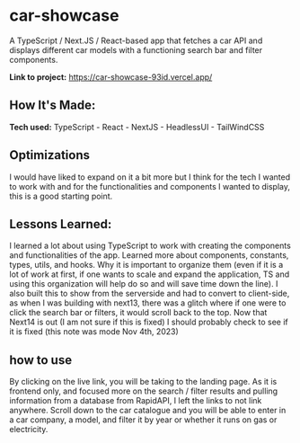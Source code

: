 # car-showcase
A TypeScript / Next.JS / React-based app that fetches a car API and displays different car models with a functioning search bar and filter components.

**Link to project:** https://car-showcase-93id.vercel.app/

## How It's Made:
**Tech used:** TypeScript - React - NextJS - HeadlessUI - TailWindCSS


## Optimizations
I would have liked to expand on it a bit more but I think for the tech I wanted to work with and for the functionalities and components I wanted to display, this is a good starting point.

## Lessons Learned:
I learned a lot about using TypeScript to work with creating the components and functionalities of the app. Learned more about components, constants, types, utils, and hooks. Why it is important to organize them (even if it is a lot of work at first, if one wants to scale and expand the application, TS and using this organization will help do so and will save time down the line). I also built this to show from the serverside and had to convert to client-side, as when I was building with next13, there was a glitch where if one were to click the search bar or filters, it would scroll back to the top. Now that Next14 is out (I am not sure if this is fixed) I should probably check to see if it is fixed (this note was mode Nov 4th, 2023)


## how to use

By clicking on the live link, you will be taking to the landing page. As it is frontend only, and focused more on the search / filter results and pulling information from a database from RapidAPI, I left the links to not link anywhere. Scroll down to the car catalogue and you will be able to enter in a car company, a model, and filter it by year or whether it runs on gas or electricity.
